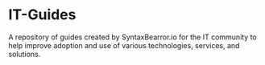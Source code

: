 # IT-Guides
A repository of guides created by SyntaxBearror.io for the IT community to help improve adoption and use of various technologies, services, and solutions.

